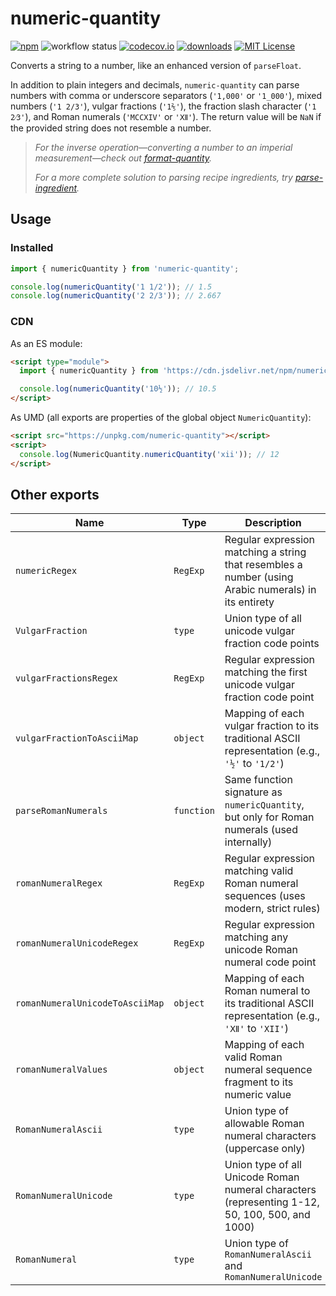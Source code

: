 # numeric-quantity

[![npm][badge-npm]](https://www.npmjs.com/package/numeric-quantity)
![workflow status](https://github.com/jakeboone02/numeric-quantity/actions/workflows/main.yml/badge.svg)
[![codecov.io](https://codecov.io/github/jakeboone02/numeric-quantity/coverage.svg?branch=master)](https://codecov.io/github/jakeboone02/numeric-quantity?branch=main)
[![downloads](https://img.shields.io/npm/dm/numeric-quantity.svg)](http://npm-stat.com/charts.html?package=numeric-quantity&from=2015-08-01)
[![MIT License](https://img.shields.io/npm/l/numeric-quantity.svg)](http://opensource.org/licenses/MIT)

Converts a string to a number, like an enhanced version of `parseFloat`.

In addition to plain integers and decimals, `numeric-quantity` can parse numbers with comma or underscore separators (`'1,000'` or `'1_000'`), mixed numbers (`'1 2/3'`), vulgar fractions (`'1⅖'`), the fraction slash character (`'1 2⁄3'`), and Roman numerals (`'MCCXIV'` or `'Ⅻ'`). The return value will be `NaN` if the provided string does not resemble a number.

> _For the inverse operation—converting a number to an imperial measurement—check out [format-quantity](https://www.npmjs.com/package/format-quantity)._
>
> _For a more complete solution to parsing recipe ingredients, try [parse-ingredient](https://www.npmjs.com/package/parse-ingredient)._

## Usage

### Installed

```js
import { numericQuantity } from 'numeric-quantity';

console.log(numericQuantity('1 1/2')); // 1.5
console.log(numericQuantity('2 2/3')); // 2.667
```

### CDN

As an ES module:

```html
<script type="module">
  import { numericQuantity } from 'https://cdn.jsdelivr.net/npm/numeric-quantity/+esm';

  console.log(numericQuantity('10½')); // 10.5
</script>
```

As UMD (all exports are properties of the global object `NumericQuantity`):

```html
<script src="https://unpkg.com/numeric-quantity"></script>
<script>
  console.log(NumericQuantity.numericQuantity('xii')); // 12
</script>
```

## Other exports

| Name                            | Type       | Description                                                                                          |
| ------------------------------- | ---------- | ---------------------------------------------------------------------------------------------------- |
| `numericRegex`                  | `RegExp`   | Regular expression matching a string that resembles a number (using Arabic numerals) in its entirety |
| `VulgarFraction`                | `type`     | Union type of all unicode vulgar fraction code points                                                |
| `vulgarFractionsRegex`          | `RegExp`   | Regular expression matching the first unicode vulgar fraction code point                             |
| `vulgarFractionToAsciiMap`      | `object`   | Mapping of each vulgar fraction to its traditional ASCII representation (e.g., `'½'` to `'1/2'`)     |
| `parseRomanNumerals`            | `function` | Same function signature as `numericQuantity`, but only for Roman numerals (used internally)          |
| `romanNumeralRegex`             | `RegExp`   | Regular expression matching valid Roman numeral sequences (uses modern, strict rules)                |
| `romanNumeralUnicodeRegex`      | `RegExp`   | Regular expression matching any unicode Roman numeral code point                                     |
| `romanNumeralUnicodeToAsciiMap` | `object`   | Mapping of each Roman numeral to its traditional ASCII representation (e.g., `'Ⅻ'` to `'XII'`)       |
| `romanNumeralValues`            | `object`   | Mapping of each valid Roman numeral sequence fragment to its numeric value                           |
| `RomanNumeralAscii`             | `type`     | Union type of allowable Roman numeral characters (uppercase only)                                    |
| `RomanNumeralUnicode`           | `type`     | Union type of all Unicode Roman numeral characters (representing 1-12, 50, 100, 500, and 1000)       |
| `RomanNumeral`                  | `type`     | Union type of `RomanNumeralAscii` and `RomanNumeralUnicode`                                          |

[badge-npm]: https://img.shields.io/npm/v/numeric-quantity.svg?cacheSeconds=3600&logo=npm
